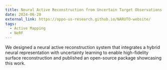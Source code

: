 ```yaml
---
title: Neural Active Reconstruction from Uncertain Target Observations 
date: 2024-06-20
external_link: https://oppo-us-research.github.io/NARUTO-website/
tags:
  - Active Mapping
  - NeRF
---
```


We designed a neural active reconstruction system that integrates a hybrid neural representation with uncertainty learning to enable high-fidelity surface reconstruction and published an open-source package showcasing this work.

<!--more-->

